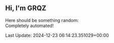 ## Hi, I'm GRQZ
Here should be something random:  
Completely automated!

Last Update: 2024-12-23 06:14:23.351029+00:00
